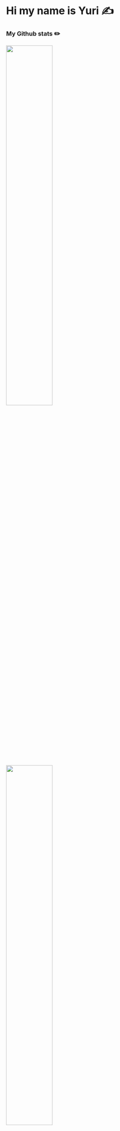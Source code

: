 # Hi my name is Yuri ✍️
### My Github stats ✏️
<div>
  <a href="https://github.com/ywrite">
    <img height="50%" src="https://github-readme-stats.vercel.app/api?username=ywrite&show_icons=true&theme=radical&include_all_commits=true&count_private=true&hide=issues" />
    <img height="50%" src="https://github-readme-stats.vercel.app/api/top-langs/?username=ywrite&layout=compact&langs_count=7&theme=radical" />
  </a>
</div>

### You can find me here  

<a href="mailto:yuried.cardoso@gmail.com">
  <img height="32" src="https://img.shields.io/badge/Gmail-D14836?style=for-the-badge&logo=gmail&logoColor=white">
</a>
<a href="https://www.instagram.com/_yuricardoso">
  <img height="32" src="https://img.shields.io/badge/Instagram-E4405F?style=for-the-badge&logo=instagram&logoColor=white">
</a>
<a href="https://www.linkedin.com/in/yurii-cardoso/">
  <img height="32" src="https://img.shields.io/badge/LinkedIn-0077B5?style=for-the-badge&logo=linkedin&logoColor=white">
</a>
